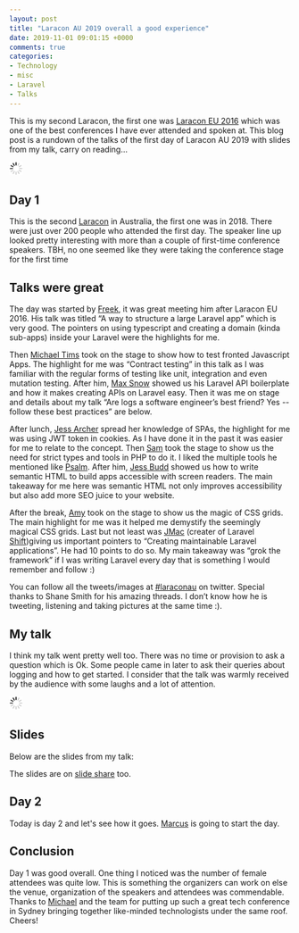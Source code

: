 ```yaml
---
layout: post
title: "Laracon AU 2019 overall a good experience"
date: 2019-11-01 09:01:15 +0000
comments: true
categories: 
- Technology
- misc
- Laravel
- Talks
---
```


This is my second Laracon, the first one was [Laracon EU 2016](https://geshan.com.np/blog/2016/08/number-laraconeu-2016-was-a-great-experience-overall/) which was one of the best conferences I have ever attended and spoken at. This blog post is a rundown of the talks of the first day of Laracon AU 2019 with slides from my talk, carry on reading…

<img class="center" src="/images/generic/loading.gif" data-echo="/images/laracon-au-2019/01-laracon-au-2019.jpg" title="Laracon AU 2019 stage" alt="Laracon AU 2019 stage">

<!-- more -->

## Day 1

This is the second [Laracon](https://laracon.com.au/) in Australia, the first one was in 2018. There were just over 200 people who attended the first day. The speaker line up looked pretty interesting with more than a couple of first-time conference speakers. TBH, no one seemed like they were taking the conference stage for the first time

## Talks were great

The day was started by [Freek](https://freek.dev/), it was great meeting him after Laracon EU 2016. His talk was titled “A way to structure a large Laravel app” which is very good. The pointers on using typescript and creating a domain (kinda sub-apps) inside your Laravel were the highlights for me.

Then [Michael Tims](https://twitter.com/michael_timbs) took on the stage to show how to test fronted Javascript Apps. The highlight for me was “Contract testing” in this talk as I was familiar with the regular forms of testing like unit, integration and even mutation testing. After him, [Max Snow](https://blog.maxsnow.me/) showed us his Laravel API boilerplate and how it makes creating APIs on Laravel easy. Then it was me on stage and details about my talk “Are logs a software engineer’s best friend? Yes -- follow these best practices” are below.

After lunch, [Jess Archer](https://jessarcher.com/) spread her knowledge of SPAs, the highlight for me was using JWT token in cookies. As I have done it in the past it was easier for me to relate to the concept. Then [Sam](https://samgreenwood.me/) took the stage to show us the need for strict types and tools in PHP to do it. I liked the multiple tools he mentioned like [Psalm](http://psalm.dev). After him, [Jess Budd](https://jessbudd.com) showed us how to write semantic HTML to build apps accessible with screen readers. The main takeaway for me here was semantic HTML not only improves accessibility but also add more SEO juice to your website.

After the break, [Amy](https://amyskapers.tech/) took on the stage to show us the magic of CSS grids. The main highlight for me was it helped me demystify the seemingly magical CSS grids. Last but not least was [JMac](https://jasonmccreary.me/) (creater of Laravel [Shift](https://laravelshift.com/))giving us important pointers to “Creating maintainable Laravel applications”. He had 10 points to do so. My main takeaway was “grok the framework” if I was writing Laravel every day that is something I would remember and follow :)

You can follow all the tweets/images at [#laraconau](https://twitter.com/search?q=%23laraconau) on twitter. Special thanks to Shane Smith for his amazing threads. I don’t know how he is tweeting, listening and taking pictures at the same time :).

## My talk

I think my talk went pretty well too. There was no time or provision to ask a question which is Ok. Some people came in later to ask their queries about logging and how to get started. I consider that the talk was warmly received by the audience with some laughs and a lot of attention.

<img class="center" src="/images/generic/loading.gif" data-echo="/images/laracon-au-2019/02-laracon-au-2019.jpg" title="My talk about Logging at Laracon AU 2019" alt="My talk about Logging at Laracon AU 2019">

## Slides

Below are the slides from my talk:

<script async class="speakerdeck-embed" data-id="4f33e89002cc4a29926808ef42457fc2" data-ratio="1.77777777777778" src="//speakerdeck.com/assets/embed.js"></script>

The slides are on [slide share](https://www.slideshare.net/geshan/are-logs-a-software-engineers-best-friend-yes-follow-these-best-practices) too.

## Day 2

Today is day 2 and let's see how it goes. [Marcus](https://twitter.com/marcusamoore) is going to start the day.

## Conclusion

Day 1 was good overall. One thing I noticed was the number of female attendees was quite low. This is something the organizers can work on else the venue, organization of the speakers and attendees was commendable. Thanks to [Michael](https://twitter.com/michaeldyrynda) and the team for putting up such a great tech conference in Sydney bringing together like-minded technologists under the same roof. Cheers!
